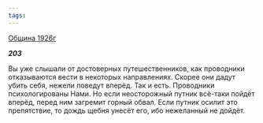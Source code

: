 ```yaml
---
tags:
---
```



[Община 1926г](/agni/1926)



___203___

Вы уже слышали от достоверных путешественников, как проводники отказываются вести в некоторых направлениях. Скорее они дадут убить себя, нежели поведут вперёд. Так и есть. Проводники психологированы Нами. Но если неосторожный путник всё-таки пойдёт вперёд, перед ним загремит горный обвал. Если путник осилит это препятствие, то дождь щебня унесёт его, ибо нежеланный не дойдёт.   


